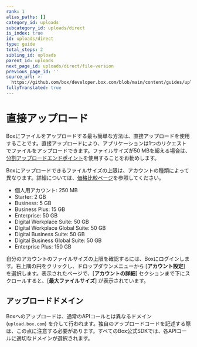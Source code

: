 ```yaml
---
rank: 1
alias_paths: []
category_id: uploads
subcategory_id: uploads/direct
is_index: true
id: uploads/direct
type: guide
total_steps: 2
sibling_id: uploads
parent_id: uploads
next_page_id: uploads/direct/file-version
previous_page_id: ''
source_url: >-
  https://github.com/box/developer.box.com/blob/main/content/guides/uploads/direct/index.md
fullyTranslated: true
---
```

# 直接アップロード

Boxにファイルをアップロードする最も簡単な方法は、直接アップロードを使用することです。直接アップロードにより、アプリケーションは1つのリクエストでファイルをアップロードできます。ファイルサイズが50 MBを超える場合は、[分割アップロードエンドポイント][cu]を使用することをお勧めします。

Boxにアップロードできるファイルサイズの上限は、アカウントの種類によって異なります。詳細については、[価格比較ページ][pcp]を参照してください。

* 個人用アカウント: 250 MB
* Starter: 2 GB
* Business: 5 GB
* Business Plus: 15 GB
* Enterprise: 50 GB
* Digital Workplace Suite: 50 GB
* Digital Workplace Global Suite: 50 GB
* Digital Business Suite: 50 GB
* Digital Business Global Suite: 50 GB
* Enterprise Plus: 150 GB

自分のアカウントのファイルサイズの上限を確認するには、Boxにログインします。右上隅の円をクリックし、ドロップダウンメニューから \[**アカウント設定**] を選択します。表示されたページで、\[**アカウントの詳細**] セクションまで下にスクロールすると、\[**最大ファイルサイズ**] が表示されています。

## アップロードドメイン

Boxへのアップロードは、通常のAPIコールとは異なるドメイン (`upload.box.com`) を介して行われます。独自のアップロードコードを記述する際は、この点に注意する必要があります。すべてのBox公式SDKでは、各APIコールに適切なドメインが選択されます。

[cu]: g://uploads/chunked

[pcp]: https://www.box.com/pricing
